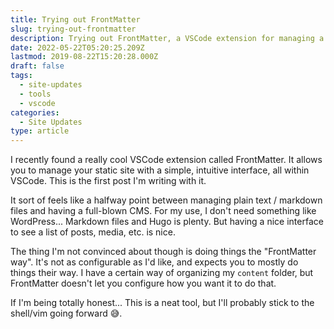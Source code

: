 ```yaml
---
title: Trying out FrontMatter
slug: trying-out-frontmatter
description: Trying out FrontMatter, a VSCode extension for managing a static site
date: 2022-05-22T05:20:25.209Z
lastmod: 2019-08-22T15:20:28.000Z
draft: false
tags:
  - site-updates
  - tools
  - vscode
categories:
  - Site Updates
type: article
---
```


I recently found a really cool VSCode extension called FrontMatter. It allows you to manage your static site with a simple, intuitive interface, all within VSCode. This is the first post I'm writing with it.

It sort of feels like a halfway point between managing plain text / markdown files and having a full-blown CMS. For my use, I don't need something like WordPress... Markdown files and Hugo is plenty. But having a nice interface to see a list of posts, media, etc. is nice.

The thing I'm not convinced about though is doing things the "FrontMatter way". It's not as configurable as I'd like, and expects you to mostly do things their way. I have a certain way of organizing my `content` folder, but FrontMatter doesn't let you configure how you want it to do that.

If I'm being totally honest... This is a neat tool, but I'll probably stick to the shell/vim going forward 😅.
